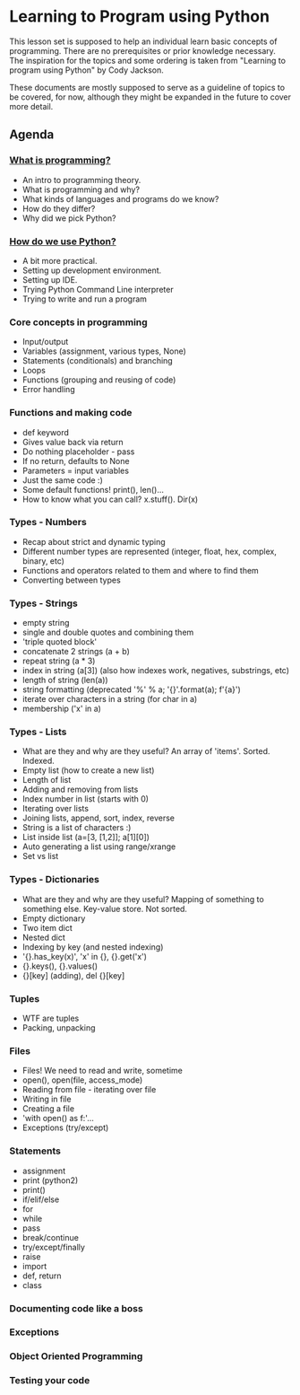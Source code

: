 # Learning to Program using Python

This lesson set is supposed to help an individual learn basic concepts of programming. There are no prerequisites or prior knowledge necessary. The inspiration for the topics and some ordering is taken from "Learning to program using Python" by Cody Jackson.

These documents are mostly supposed to serve as a guideline of topics to be covered, for now, although they might be expanded in the future to cover more detail.

## Agenda

### [What is programming?](./01-Programming.md)
- An intro to programming theory.
- What is programming and why?
- What kinds of languages and programs do we know?
- How do they differ?
- Why did we pick Python?

### [How do we use Python?](./02-Using_python.md)
- A bit more practical.
- Setting up development environment.
- Setting up IDE.
- Trying Python Command Line interpreter
- Trying to write and run a program

### Core concepts in programming
- Input/output
- Variables (assignment, various types, None)
- Statements (conditionals) and branching
- Loops
- Functions (grouping and reusing of code)
- Error handling

### Functions and making code
- def keyword
- Gives value back via return
- Do nothing placeholder - pass
- If no return, defaults to None
- Parameters = input variables
- Just the same code :)
- Some default functions! print(), len()...
- How to know what you can call? x.stuff(). Dir(x)

### Types - Numbers
- Recap about strict and dynamic typing
- Different number types are represented (integer, float, hex, complex, binary, etc)
- Functions and operators related to them and where to find them
- Converting between types

### Types - Strings
- empty string
- single and double quotes and combining them
- 'triple quoted block'
- concatenate 2 strings (a + b)
- repeat string (a * 3)
- index in string (a[3]) (also how indexes work, negatives, substrings, etc)
- length of string (len(a))
- string formatting (deprecated '%' % a; '{}'.format(a); f'{a}')
- iterate over characters in a string (for char in a)
- membership ('x' in a)


### Types - Lists
- What are they and why are they useful? An array of 'items'. Sorted. Indexed.
- Empty list (how to create a new list)
- Length of list
- Adding and removing from lists
- Index number in list (starts with 0)
- Iterating over lists
- Joining lists, append, sort, index, reverse
- String is a list of characters :)
- List inside list (a=[3, [1,2]]; a[1][0])
- Auto generating a list using range/xrange
- Set vs list

### Types - Dictionaries
- What are they and why are they useful? Mapping of something to something else. Key-value store. Not sorted.
- Empty dictionary
- Two item dict
- Nested dict
- Indexing by key (and nested indexing)
- '{}.has_key(x)', 'x' in {}, {}.get('x')
- {}.keys(), {}.values()
- {}[key] (adding), del {}[key]

### Tuples
- WTF are tuples
- Packing, unpacking

### Files
- Files! We need to read and write, sometime
- open(), open(file, access_mode)
- Reading from file - iterating over file
- Writing in file
- Creating a file
- 'with open() as f:'...
- Exceptions (try/except)

### Statements
- assignment
- print (python2)
- print()
- if/elif/else
- for
- while
- pass
- break/continue
- try/except/finally
- raise
- import
- def, return
- class

### Documenting code like a boss



### Exceptions

### Object Oriented Programming

### Testing your code
